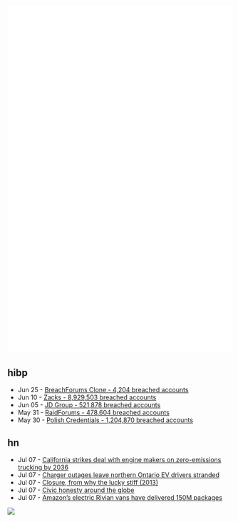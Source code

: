 ![Metrics](https://raw.githubusercontent.com/phixion/phixion/master/metrics.svg)

## hibp

<!--
for https://github.com/phixion/phixion/blob/main/.github/workflows/feeds.yml
-->
<!--START_SECTION:haveibeenpwnd-->
- Jun 25 - [BreachForums Clone - 4,204 breached accounts](https://haveibeenpwned.com/PwnedWebsites#BreachForumsClone)
- Jun 10 - [Zacks - 8,929,503 breached accounts](https://haveibeenpwned.com/PwnedWebsites#Zacks)
- Jun 05 - [JD Group - 521,878 breached accounts](https://haveibeenpwned.com/PwnedWebsites#JDGroup)
- May 31 - [RaidForums - 478,604 breached accounts](https://haveibeenpwned.com/PwnedWebsites#RaidForums)
- May 30 - [Polish Credentials - 1,204,870 breached accounts](https://haveibeenpwned.com/PwnedWebsites#PolishCredentials)
<!--END_SECTION:haveibeenpwnd-->

## hn

<!--
for https://github.com/phixion/phixion/blob/main/.github/workflows/feeds.yml
-->
<!--START_SECTION:hn-->
- Jul 07 - [California strikes deal with engine makers on zero-emissions trucking by 2036](https://www.sacbee.com/news/politics-government/capitol-alert/article277068878.html)
- Jul 07 - [Charger outages leave northern Ontario EV drivers stranded](https://www.cbc.ca/news/canada/thunder-bay/ev-charger-outtages-northern-ontario-1.6895863)
- Jul 07 - [Closure, from why the lucky stiff (2013)](https://github.com/steveklabnik/CLOSURE)
- Jul 07 - [Civic honesty around the globe](https://www.science.org/doi/10.1126/science.aau8712)
- Jul 07 - [Amazon’s electric Rivian vans have delivered 150M packages](https://arstechnica.com/cars/2023/07/amazon-has-5000-rivian-ev-delivery-vans-on-the-road/)
<!--END_SECTION:hn-->

<!--
for https://yhype.me
-->
![](https://hit.yhype.me/github/profile?user_id=13013670)
